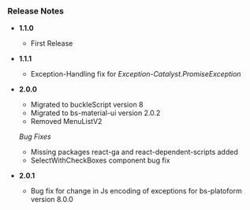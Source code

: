 ### Release Notes

+ **1.1.0**
  + First Release
+ **1.1.1**
  + Exception-Handling fix for *Exception-Catalyst.PromiseException*

+ **2.0.0**
  + Migrated to buckleScript version 8
  + Migrated to bs-material-ui version 2.0.2
  + Removed MenuListV2

  *Bug Fixes*
  + Missing packages react-ga and react-dependent-scripts added
  + SelectWithCheckBoxes component bug fix

+ **2.0.1**
  + Bug fix for change in Js encoding of exceptions for bs-platoform version 8.0.0

